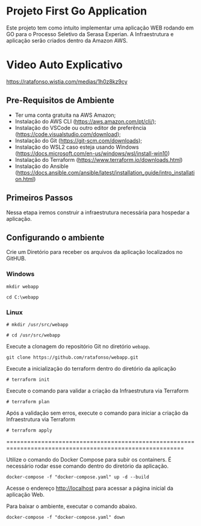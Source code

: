 # Projeto First Go Application

Este projeto tem como intuito implementar uma aplicação WEB rodando em GO para o Processo Seletivo da Serasa Experian. A Infraestrutura e aplicação serão criados dentro da Amazon AWS.

# Video Auto Explicativo

<https://ratafonso.wistia.com/medias/1h0z8kz9cy>

## Pre-Requisitos de Ambiente

- Ter uma conta gratuita na AWS Amazon;
- Instalação do AWS CLI (<https://aws.amazon.com/pt/cli/>);
- Instalação do VSCode ou outro editor de preferência (<https://code.visualstudio.com/download>);
- Instalação do Git (<https://git-scm.com/downloads>);
- Instalação do WSL2 caso esteja usando Windows (<https://docs.microsoft.com/en-us/windows/wsl/install-win10>)
- Instalação do Terraform (<https://www.terraform.io/downloads.html>)
- Instalação do Ansible (<https://docs.ansible.com/ansible/latest/installation_guide/intro_installation.html>)

## Primeiros Passos

Nessa etapa iremos construir a infraestrutura necessária para hospedar a aplicação.

## Configurando o ambiente

Crie um Diretório para receber os arquivos da aplicação localizados no GitHUB.

### Windows

```mkdir webapp```

```cd C:\webapp```

### Linux

```# mkdir /usr/src/webapp```

```# cd /usr/src/webapp```

Execute a clonagem do repositório Git no diretório ```webapp```.

```git clone https://github.com/ratafonso/webapp.git```

Execute a inicialização do terraform dentro do diretório da aplicação

```# terraform init```

Execute o comando para validar a criação da Infraestrutura via Terraform

```# terraform plan```

Após a validação sem erros, execute o comando para iniciar a criação da Infraestrutura via Terraform

```# terraform apply```

=========================================================================================================

Utilize o comando do Docker Compose para subir os containers. É necessário rodar esse comando dentro do diretório da aplicação.

```docker-compose -f "docker-compose.yaml" up -d --build```

Acesse o endereço <http://localhost> para acessar a página inicial da aplicação Web.

Para baixar o ambiente, executar o comando abaixo.

```docker-compose -f "docker-compose.yaml" down```
